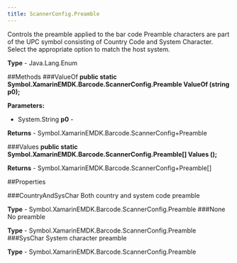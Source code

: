 ```yaml
---
title: ScannerConfig.Preamble
---
```

Controls the preamble applied to the bar code Preamble characters are part of the UPC symbol consisting of Country Code and System Character. Select the appropriate option to match the host system.

**Type** - Java.Lang.Enum

##Methods
###ValueOf
**public static Symbol.XamarinEMDK.Barcode.ScannerConfig.Preamble ValueOf (string p0);**


        

**Parameters:** 

* System.String **p0** - 
        

**Returns** - Symbol.XamarinEMDK.Barcode.ScannerConfig+Preamble

###Values
**public static Symbol.XamarinEMDK.Barcode.ScannerConfig.Preamble[] Values ();**


        


**Returns** - Symbol.XamarinEMDK.Barcode.ScannerConfig+Preamble[]

##Properties

###CountryAndSysChar
Both country and system code preamble

**Type** - Symbol.XamarinEMDK.Barcode.ScannerConfig.Preamble
###None
No preamble

**Type** - Symbol.XamarinEMDK.Barcode.ScannerConfig.Preamble
###SysChar
System character preamble

**Type** - Symbol.XamarinEMDK.Barcode.ScannerConfig.Preamble


